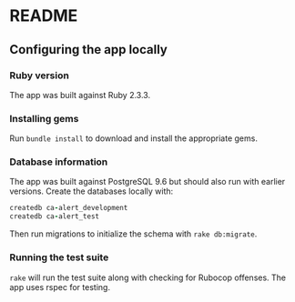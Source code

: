 # README

## Configuring the app locally

### Ruby version

The app was built against Ruby 2.3.3.

### Installing gems

Run `bundle install` to download and install the appropriate gems.

### Database information

The app was built against PostgreSQL 9.6 but should also run with earlier versions. Create the databases locally with:

```ruby
createdb ca-alert_development
createdb ca-alert_test
```

Then run migrations to initialize the schema with `rake db:migrate`.

### Running the test suite

`rake` will run the test suite along with checking for Rubocop offenses. The app uses rspec for testing.
